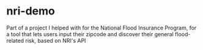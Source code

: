 # nri-demo

Part of a project I helped with for the National Flood Insurance Program, for a tool that lets users input their zipcode and discover their general flood-related risk, based on NRI's API 
